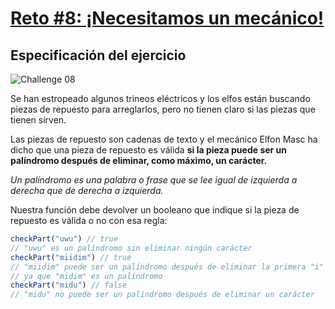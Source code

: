 # [Reto #8: ¡Necesitamos un mecánico!](https://adventjs.dev/es/challenges/2022/8)

## Especificación del ejercicio

![Challenge 08](https://adventjs.dev/challenges-2022/8.svg)

Se han estropeado algunos trineos eléctricos y los elfos están buscando piezas de repuesto para arreglarlos, pero no tienen claro si las piezas que tienen sirven.

Las piezas de repuesto son cadenas de texto y el mecánico Elfon Masc ha dicho que una pieza de repuesto es válida **si la pieza puede ser un palíndromo después de eliminar, como máximo, un carácter.**

*Un palíndromo es una palabra o frase que se lee igual de izquierda a derecha que de derecha a izquierda.*

Nuestra función debe devolver un booleano que indique si la pieza de repuesto es válida o no con esa regla:

```javascript
checkPart("uwu") // true
// "uwu" es un palíndromo sin eliminar ningún carácter
checkPart("miidim") // true
// "miidim" puede ser un palíndromo después de eliminar la primera "i"
// ya que "midim" es un palíndromo
checkPart("midu") // false
// "midu" no puede ser un palíndromo después de eliminar un carácter
```